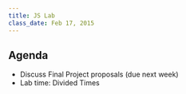 ```yaml
---
title: JS Lab
class_date: Feb 17, 2015
---
```


Agenda
------

* Discuss Final Project proposals (due next week)
* Lab time: Divided Times